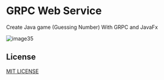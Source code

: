 # GRPC Web Service

Create Java game (Guessing Number) With GRPC and JavaFx

![image35](https://user-images.githubusercontent.com/102489525/235790597-0b3e4492-abd4-42d7-8414-8e4d4b195e7b.gif)

## License 
[MIT LICENSE](License)

